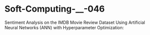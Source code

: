 # Soft-Computing-__-046
Sentiment Analysis on the IMDB Movie Review Dataset Using Artificial Neural Networks (ANN) with Hyperparameter Optimization:
